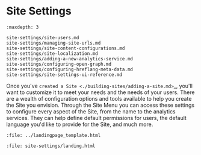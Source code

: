 # Site Settings

```{toctree}
:maxdepth: 3

site-settings/site-users.md
site-settings/managing-site-urls.md
site-settings/site-content-configurations.md
site-settings/site-localization.md
site-settings/adding-a-new-analytics-service.md
site-settings/configuring-open-graph.md
site-settings/configuring-hreflang-meta-data.md
site-settings/site-settings-ui-reference.md
```

Once you've `created a Site <./building-sites/adding-a-site.md>`_, you'll want to customize it to meet your needs and the needs of your users. There are a wealth of configuration options and tools available to help you create the Site you envision. Through the Site Menu you can access these settings to configure every aspect of the Site, from the name to the analytics services. They can help define default permissions for users, the default language you'd like to provide for the Site, and much more.

```{raw} html
:file: ../landingpage_template.html
```

```{raw} html
:file: site-settings/landing.html
```
